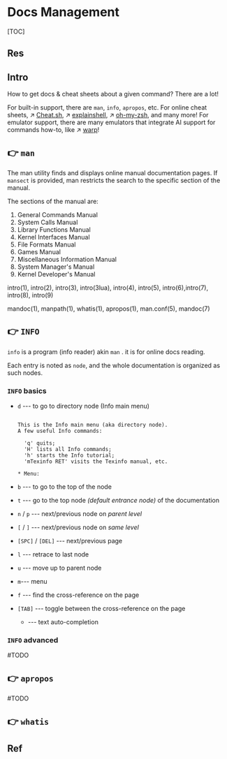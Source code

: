 # Docs Management

[TOC]



## Res


## Intro
How to get docs & cheat sheets about a given command? There are a lot!

For built-in support, there are `man`, `info`, `apropos`, etc.
For online cheat sheets, ↗ [Cheat.sh](../../../🐚%20Shell/Shell%20Helper/Commands%20CheatSheet%20&%20Online%20Search/Cheat.sh.md), ↗ [explainshell](../../../🐚%20Shell/Shell%20Helper/Commands%20CheatSheet%20&%20Online%20Search/explainshell.md), ↗ [oh-my-zsh](../../../🐚%20Shell/Shell%20Helper/Shell%20Themes/oh-my-zsh.md), and many more!
For emulator support, there are many emulators that integrate AI support for commands how-to, like ↗ [warp](../../../🐚%20Shell/Terminal%20Emulators/warp.md)!



## 👉 `man`
The man utility finds and displays online manual documentation pages.  If `mansect` is provided, man restricts the search to the specific section of the manual.

The sections of the manual are:
1. General Commands Manual
2. System Calls Manual
3. Library Functions Manual
4. Kernel Interfaces Manual
5. File Formats Manual
6. Games Manual
7. Miscellaneous Information Manual
8. System Manager's Manual
9. Kernel Developer's Manual


intro(1), intro(2), intro(3), intro(3lua), intro(4), intro(5), intro(6),intro(7), intro(8), intro(9)

mandoc(1), manpath(1), whatis(1), apropos(1),
man.conf(5), 
mandoc(7)



## 👉 `INFO`
`info` is a program (info reader) akin `man` . it is for online docs reading.

Each entry is noted as `node`, and the whole documentation is organized as such nodes. 


### `INFO` basics
-  `d`  --- to go to directory node (Info main menu)
	```shell
	
	This is the Info main menu (aka directory node).
	A few useful Info commands:
	
	  'q' quits;
	  'H' lists all Info commands;
	  'h' starts the Info tutorial;
	  'mTexinfo RET' visits the Texinfo manual, etc.
	
	* Menu:
	```

- `b` --- to go to the top of the node
- `t` --- go to the top node _(default entrance node)_ of the documentation
- `n` / `p` --- next/previous node on _parent level_
- `[` / `]` --- next/previous node on _same level_
- `[SPC]` / `[DEL]` --- next/previous page 
- `l` --- retrace to last node
- `u` --- move up to parent node 
- `m`--- menu 
- `f` --- find the cross-reference on the page
- `[TAB]` --- toggle between the cross-reference on the page
	+ --- text auto-completion


### `INFO` advanced

#TODO 


## 👉 `apropos`
#TODO 


## 👉 `whatis`

## Ref

